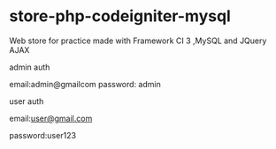 # store-php-codeigniter-mysql
Web store for practice made with Framework CI 3 ,MySQL and JQuery AJAX

admin auth

email:admin@gmailcom
password: admin

user auth

email:user@gmail.com

password:user123
